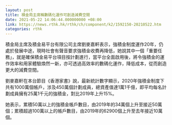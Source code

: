 ```yaml
---
layout: post
title: 積金局主席稱數碼化運作可創造減費空間
date: 2021-05-22 14:06:44.000000000 +08:00
link: https://news.rthk.hk/rthk/ch/component/k2/1592150-20210522.htm
categories: rthk
---
```


積金局主席及積金易平台有限公司主席劉麥嘉軒表示，強積金制度運作20年，仍處於發展中途，現時社會有聲音要求強積金收費再降低，她說其中一個「重要任務」，就是確保積金易平台項目按計劃進行，當平台全面啟用後，將令強積金的運作效率和用家體驗煥然一新，亦可透過高效率的數碼化運作，降低成本，從而創造更大的減費空間。

劉麥嘉軒在本台節目《香港家書》說，最新統計數字顯示，2020年強積金制度下共有1000萬個帳戶，涉及450萬個計劃成員，總資產值達1萬1千億，即平均每名計劃成員擁有25萬1千元的強積金，對比2019年上升15%。

她表示，累積50萬以上的強積金帳戶數目，由2019年的34萬個上升至接近50萬個；累積超過100萬以上的帳戶數目，由2019年的62900個上升至去年接近10萬個。
